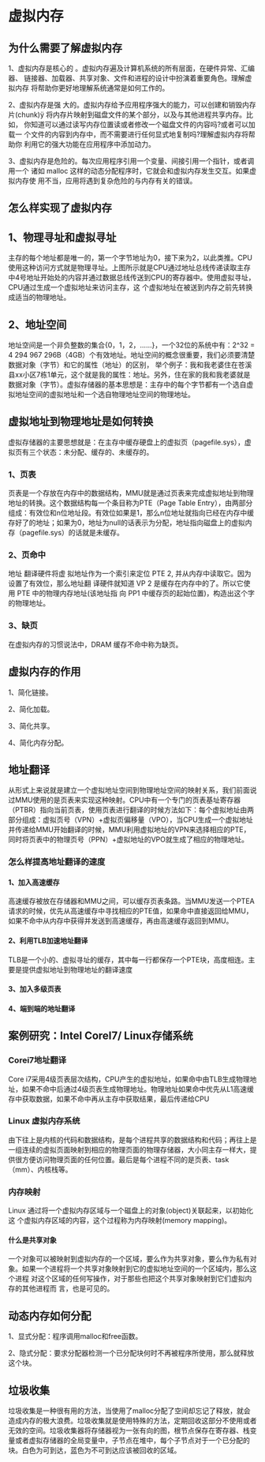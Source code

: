 # 虚拟内存

## 为什么需要了解虚拟内存

1、虚拟内存是核心的 。虚拟内存遍及计算机系统的所有层面，在硬件异常、汇编器、 链接器、加载器、共享对象、文件和进程的设计中扮演着重要角色。理解虚拟内存 将帮助你更好地理解系统通常是如何工作的。

2、虚拟内存是强 大的。虚拟内存给予应用程序强大的能力，可以创建和销毁内存片(chunk)ÿ 将内存片映射到磁盘文件的某个部分，以及与其他进程共享内存。比如， 你知道可以通过读写内存位置读或者修改一个磁盘文件的内容吗?或者可以加载一 个文件的内容到内存中，而不需要进行任何显式地复制吗?理解虚拟内存将帮助你 利用它的强大功能在应用程序中添加动力。

3、虚拟内存是危险的。每次应用程序引用一个变量、间接引用一个指针，或者调用一个 诸如 malloc 这样的动态分配程序时，它就会和虚拟内存发生交互。如果虚拟内存使 用不当，应用将遇到复杂危险的与内存有关的错误。

## 怎么样实现了虚拟内存

## 1、物理寻址和虚拟寻址

主存的每个地址都是唯一的，第一个字节地址为0，接下来为2，以此类推。CPU使用这种访问方式就是物理寻址。上图所示就是CPU通过地址总线传递读取主存中4号地址开始处的内容并通过数据总线传送到CPU的寄存器中。使用虚拟寻址，CPU通过生成一个虚拟地址来访问主存，这 个虚拟地址在被送到内存之前先转换成适当的物理地址。

## 2、地址空间

地址空间是一个非负整数的集合{0，1，2，……}，一个32位的系统中有：2^32 = 4 294 967 296B（4GB）个有效地址。地址空间的概念很重要，我们必须要清楚数据对象（字节）和它的属性（地址）的区别， 举个例子：我和我老婆住在苍溪县xx小区7栋1单元，这个就是我的属性：地址。另外，住在家的我和我老婆就是数据对象（字节）。虚拟存储器的基本思想是：主存中的每个字节都有一个选自虚拟地址空间的虚拟地址和一个选自物理地址空间的物理地址。

## 虚拟地址到物理地址是如何转换

虚拟存储器的主要思想就是：在主存中缓存硬盘上的虚拟页（pagefile.sys），虚拟页有三个状态：未分配、缓存的、未缓存的。

### 1、页表

页表是一个存放在内存中的数据结构，MMU就是通过页表来完成虚拟地址到物理地址的转换。这个数据结构每一个条目称为PTE（Page Table Entry），由两部分组成：有效位和n位地址段。有效位如果是1，那么n位地址就指向已经在内存中缓存好了的地址；如果为0，地址为null的话表示为分配，地址指向磁盘上的虚拟内存（pagefile.sys）的话就是未缓存。

### 2、页命中

地址 翻译硬件将虚 拟地址作为一个索引来定位 PTE 2, 并从内存中读取它。因为设置了有效位，那么地址翻 译硬件就知道 VP 2 是缓存在内存中的了。所以它使用 PTE 中的物理内存地址(该地址指 向 PP1 中缓存页的起始位置)，构造出这个字的物理地址。

### 3、缺页

在虚拟内存的习惯说法中，DRAM 缓存不命中称为缺页。

## 虚拟内存的作用

1、简化链接。

2、简化加载。

3、简化共享。

4、简化内存分配。

## 地址翻译

从形式上来说就是建立一个虚拟地址空间到物理地址空间的映射关系，我们前面说过MMU使用的是页表来实现这种映射。CPU中有一个专门的页表基址寄存器（PTBR）指向当前页表，使用页表进行翻译的时候方法如下：每个虚拟地址由两部分组成：虚拟页号（VPN）+虚拟页偏移量（VPO），当CPU生成一个虚拟地址并传递给MMU开始翻译的时候，MMU利用虚拟地址的VPN来选择相应的PTE，同时将页表中的物理页号（PPN）+虚拟地址的VPO就生成了相应的物理地址。

### 怎么样提高地址翻译的速度

#### 1、加入高速缓存

高速缓存被放在存储器和MMU之间，可以缓存页表条路。当MMU发送一个PTEA请求的时候，优先从高速缓存中寻找相应的PTE值，如果命中直接返回给MMU，如果不命中从内存中获得并发送到高速缓存，再由高速缓存返回到MMU。

#### 2、利用TLB加速地址翻译

TLB是一个小的、虚拟寻址的缓存，其中每一行都保存一个PTE块，高度相连。主要是提供虚拟地址到物理地址的翻译速度

#### 3、加入多级页表

#### 4、端到端的地址翻译

## 案例研究：Intel CoreI7/ Linux存储系统

### Corei7地址翻译

Core i7采用4级页表层次结构，CPU产生的虚拟地址，如果命中由TLB生成物理地址，如果不命中后通过4级页表生成物理地址。物理地址如果命中优先从L1高速缓存中获取数据，如果不命中再从主存中获取结果，最后传递给CPU

### Linux 虚拟内存系统

由下往上是内核的代码和数据结构，是每个进程共享的数据结构和代码；再往上是一组连续的虚拟页面映射到相应的物理页面的物理存储器，大小同主存一样大，提供很方便访问物理页面的任何位置。最后是每个进程不同的是页表、task（mm）、内核栈等。

### 内存映射

Linux 通过将一个虚拟内存区域与一个磁盘上的对象(object)关联起来，以初始化这 个虚拟内存区域的内容，这个过程称为内存映射(memory mapping)。

#### 什么是共享对象

一个对象可以被映射到虚拟内存的一个区域，要么作为共享对象，要么作为私有对 象。如果一个进程将一个共享对象映射到它的虚拟地址空间的一个区域内，那么这个进程 对这个区域的任何写操作，对于那些也把这个共享对象映射到它们虚拟内存的其他进程而 言，也是可见的。

## 动态内存如何分配

1、显式分配：程序调用malloc和free函数。

2、隐式分配：要求分配器检测一个已分配块何时不再被程序所使用，那么就释放这个块。

## 垃圾收集

垃圾收集是一种很有用的方法，当使用了malloc分配了空间却忘记了释放，就会造成内存的极大浪费。垃圾收集就是使用特殊的方法，定期回收这部分不使用或者无效的空间。垃圾收集器将存储器视为一张有向的图，根节点保存在寄存器、栈变量或者虚拟存储器的全局变量中，子节点在堆中，每个子节点对于一个已分配的块。白色为可到达，蓝色为不可到达应该被回收的区域。


